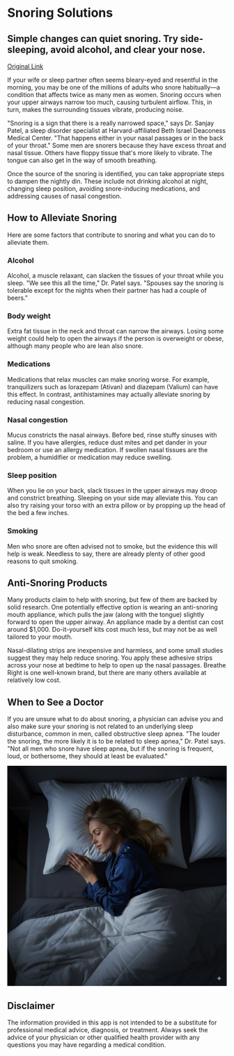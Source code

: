 # Snoring Solutions

## Simple changes can quiet snoring. Try side-sleeping, avoid alcohol, and clear your nose.

[Original Link](https://www.health.harvard.edu/diseases-and-conditions/snoring-solutions)

If your wife or sleep partner often seems bleary-eyed and resentful in the morning, you may be one of the millions of adults who snore habitually—a condition that affects twice as many men as women. Snoring occurs when your upper airways narrow too much, causing turbulent airflow. This, in turn, makes the surrounding tissues vibrate, producing noise.

"Snoring is a sign that there is a really narrowed space," says Dr. Sanjay Patel, a sleep disorder specialist at Harvard-affiliated Beth Israel Deaconess Medical Center. "That happens either in your nasal passages or in the back of your throat." Some men are snorers because they have excess throat and nasal tissue. Others have floppy tissue that's more likely to vibrate. The tongue can also get in the way of smooth breathing.

Once the source of the snoring is identified, you can take appropriate steps to dampen the nightly din. These include not drinking alcohol at night, changing sleep position, avoiding snore-inducing medications, and addressing causes of nasal congestion.


## How to Alleviate Snoring

Here are some factors that contribute to snoring and what you can do to alleviate them.

### Alcohol
Alcohol, a muscle relaxant, can slacken the tissues of your throat while you sleep. "We see this all the time," Dr. Patel says. "Spouses say the snoring is tolerable except for the nights when their partner has had a couple of beers."

### Body weight
Extra fat tissue in the neck and throat can narrow the airways. Losing some weight could help to open the airways if the person is overweight or obese, although many people who are lean also snore.

### Medications
Medications that relax muscles can make snoring worse. For example, tranquilizers such as lorazepam (Ativan) and diazepam (Valium) can have this effect. In contrast, antihistamines may actually alleviate snoring by reducing nasal congestion.

### Nasal congestion
Mucus constricts the nasal airways. Before bed, rinse stuffy sinuses with saline. If you have allergies, reduce dust mites and pet dander in your bedroom or use an allergy medication. If swollen nasal tissues are the problem, a humidifier or medication may reduce swelling.

### Sleep position
When you lie on your back, slack tissues in the upper airways may droop and constrict breathing. Sleeping on your side may alleviate this. You can also try raising your torso with an extra pillow or by propping up the head of the bed a few inches.

### Smoking
Men who snore are often advised not to smoke, but the evidence this will help is weak. Needless to say, there are already plenty of other good reasons to quit smoking.


## Anti-Snoring Products

Many products claim to help with snoring, but few of them are backed by solid research. One potentially effective option is wearing an anti-snoring mouth appliance, which pulls the jaw (along with the tongue) slightly forward to open the upper airway. An appliance made by a dentist can cost around \$1,000. Do-it-yourself kits cost much less, but may not be as well tailored to your mouth.

Nasal-dilating strips are inexpensive and harmless, and some small studies suggest they may help reduce snoring. You apply these adhesive strips across your nose at bedtime to help to open up the nasal passages. Breathe Right is one well-known brand, but there are many others available at relatively low cost.

## When to See a Doctor

If you are unsure what to do about snoring, a physician can advise you and also make sure your snoring is not related to an underlying sleep disturbance, common in men, called obstructive sleep apnea. "The louder the snoring, the more likely it is to be related to sleep apnea," Dr. Patel says. "Not all men who snore have sleep apnea, but if the snoring is frequent, loud, or bothersome, they should at least be evaluated."

![Disclaimer Image](https://raw.githubusercontent.com/ihsbjfdkhbihuw9q80/sno-text/refs/heads/main/1212.jpg)

## Disclaimer
The information provided in this app is not intended to be a substitute for professional medical advice, diagnosis, or treatment. Always seek the advice of your physician or other qualified health provider with any questions you may have regarding a medical condition.
